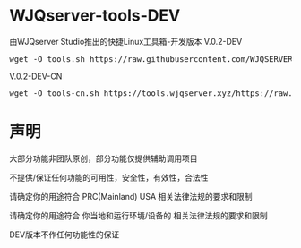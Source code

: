 # WJQserver-tools-DEV
由WJQserver Studio推出的快捷Linux工具箱-开发版本
V.0.2-DEV
<pre>wget -O tools.sh https://raw.githubusercontent.com/WJQSERVER/tools-dev/develop/tools.sh && chmod +x tools.sh && clear && ./tools.sh</pre>
V.0.2-DEV-CN
<pre>wget -O tools-cn.sh https://tools.wjqserver.xyz/https://raw.githubusercontent.com/WJQSERVER/tools-dev/develop/tools-cn.sh && chmod +x tools-cn.sh && clear && ./tools-cn.sh</pre>
# 声明

大部分功能非团队原创，部分功能仅提供辅助调用项目

不提供/保证任何功能的可用性，安全性，有效性，合法性

请确定你的用途符合 PRC(Mainland) USA 相关法律法规的要求和限制

请确定你的用途符合 你当地和运行环境/设备的 相关法律法规的要求和限制

DEV版本不作任何功能性的保证
